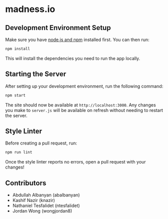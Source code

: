 # madness.io

## Development Environment Setup

Make sure you have [node.js and npm](https://docs.npmjs.com/getting-started/installing-node) installed first. You can then run:

```bash
npm install
```

This will install the dependencies you need to run the app locally.


## Starting the Server

After setting up your development environment, run the following command:

```bash
npm start
```

The site should now be available at `http://localhost:3000`.
Any changes you make to `server.js` will be available on refresh without needing to restart the server.


## Style Linter
Before creating a pull request, run:
```bash
npm run lint
```
Once the style linter reports no errors, open a pull request with your changes!

## Contributors
* Abdullah Albanyan (abalbanyan)
* Kashif Nazir (knazir)
* Nathaniel Tesfalidet (ntesfalidet)
* Jordan Wong (wongjordan8)
